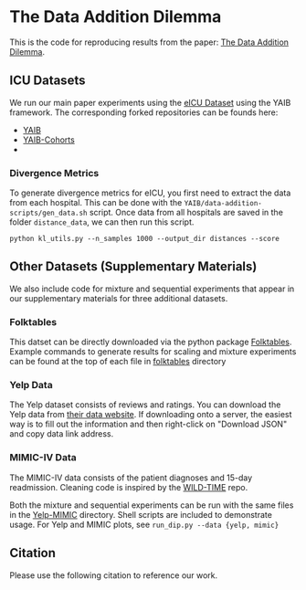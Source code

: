 # The Data Addition Dilemma 

This is the code for reproducing results from the paper: [The Data Addition Dilemma](https://arxiv.org/pdf/2408.04154). 

## ICU Datasets
We run our main paper experiments using the [eICU Dataset](https://eicu-crd.mit.edu/) using the YAIB framework. The corresponding forked repositories can be founds here: 
- [YAIB](https://github.com/heyyjudes/YAIB)
- [YAIB-Cohorts](https://github.com/heyyjudes/YAIB-cohorts) 
- 
### Divergence Metrics
To generate divergence metrics for eICU, you first need to extract the 
data from each hospital. This can be done with the `YAIB/data-addition-scripts/gen_data.sh` script. 
Once data from all hospitals are saved in the folder `distance_data`, we can then run this script. 
```
python kl_utils.py --n_samples 1000 --output_dir distances --score
```

## Other Datasets (Supplementary Materials)  
We also include code for mixture and sequential experiments that appear in our supplementary materials for three additional datasets.

### Folktables
This datset can be directly downloaded via the python package [Folktables](https://github.com/socialfoundations/folktables). 
Example commands to generate results for scaling and mixture experiments can be found at the top of each file in [folktables](folktables_exp) directory

### Yelp Data
The Yelp dataset consists of reviews and ratings. You can download the Yelp data from [their data website](https://www.yelp.com/dataset/download). If downloading onto a server, the easiest way is to fill out the information and then right-click on "Download JSON" and copy data link address.

### MIMIC-IV Data
The MIMIC-IV data consists of the patient diagnoses and 15-day readmission. Cleaning code is inspired by the [WILD-TIME](https://github.com/huaxiuyao/Wild-Time/blob/main/wildtime/data/mimic.py) repo. 

Both the mixture and sequential experiments can be run with the same files in the [Yelp-MIMIC](Yelp-MIMIC) directory. Shell scripts are included to demonstrate usage.
For Yelp and MIMIC plots, see `run_dip.py --data {yelp, mimic}`



## Citation
Please use the following citation to reference our work. 
